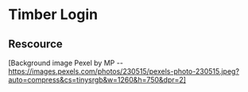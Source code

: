 # Timber Login




## Rescource
[Background image Pexel by MP -- https://images.pexels.com/photos/230515/pexels-photo-230515.jpeg?auto=compress&cs=tinysrgb&w=1260&h=750&dpr=2]